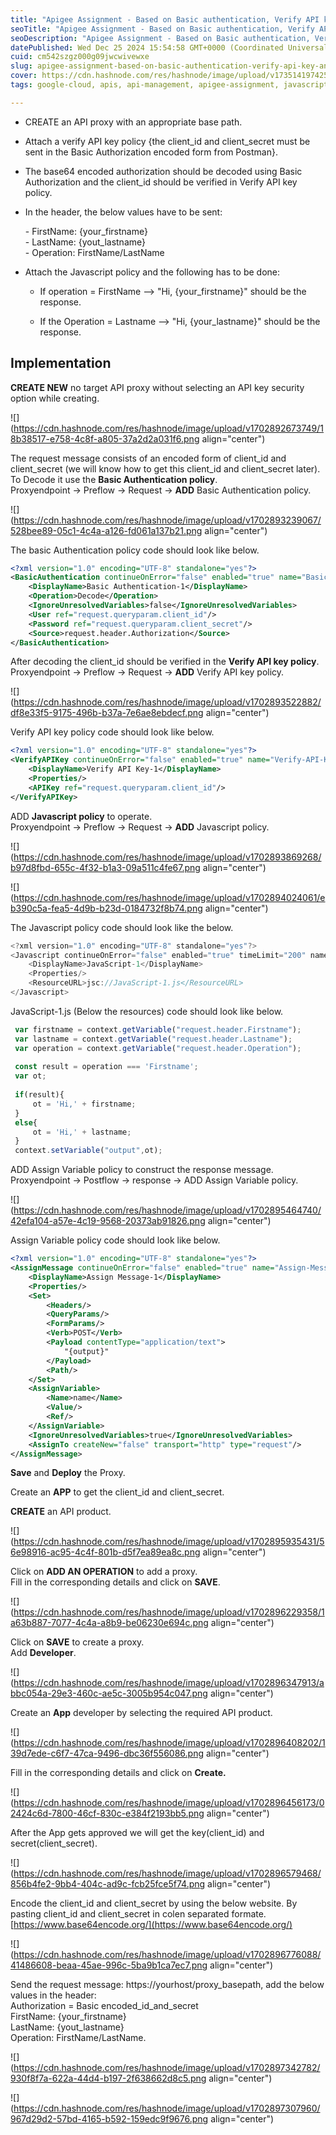 ```yaml
---
title: "Apigee Assignment - Based on Basic authentication, Verify API key, and Javascript policy"
seoTitle: "Apigee Assignment - Based on Basic authentication, Verify API key, and"
seoDescription: "Apigee Assignment - Based on Basic authentication, Verify API key, and Javascript policy"
datePublished: Wed Dec 25 2024 15:54:58 GMT+0000 (Coordinated Universal Time)
cuid: cm542szgz000g09jwcwivewxe
slug: apigee-assignment-based-on-basic-authentication-verify-api-key-and-javascript-policy
cover: https://cdn.hashnode.com/res/hashnode/image/upload/v1735141974251/9597db8e-db2e-4447-abd0-af74575920dd.png
tags: google-cloud, apis, api-management, apigee-assignment, javascript-policy, verify-api-key, based-on-basic-authentication, apigee-assignment-based-on-basic-authentication-verify-api-key-and-javascript-policy

---
```


* CREATE an API proxy with an appropriate base path.
    
* Attach a verify API key policy {the client\_id and client\_secret must be sent in the Basic Authorization encoded form from Postman}.
    
* The base64 encoded authorization should be decoded using Basic Authorization and the client\_id should be verified in Verify API key policy.
    
* In the header, the below values have to be sent:
    
    \- FirstName: {your\_firstname}  
    \- LastName: {yout\_lastname}  
    \- Operation: FirstName/LastName
    
* Attach the Javascript policy and the following has to be done:
    
    * If operation = FirstName --&gt; "Hi, {your\_firstname}" should be the response.
        
    * If the Operation = Lastname --&gt; "Hi, {your\_lastname}" should be the response.
        

## Implementation

**CREATE NEW** no target API proxy without selecting an API key security option while creating.

![](https://cdn.hashnode.com/res/hashnode/image/upload/v1702892673749/18b38517-e758-4c8f-a805-37a2d2a031f6.png align="center")

The request message consists of an encoded form of client\_id and client\_secret (we will know how to get this client\_id and client\_secret later).  
To Decode it use the **Basic Authentication policy**.  
Proxyendpoint -&gt; Preflow -&gt; Request -&gt; **ADD** Basic Authentication policy.

![](https://cdn.hashnode.com/res/hashnode/image/upload/v1702893239067/528bee89-05c1-4c4a-a126-fd061a137b21.png align="center")

The basic Authentication policy code should look like below.

```xml
<?xml version="1.0" encoding="UTF-8" standalone="yes"?>
<BasicAuthentication continueOnError="false" enabled="true" name="Basic-Authentication-1">
    <DisplayName>Basic Authentication-1</DisplayName>
    <Operation>Decode</Operation>
    <IgnoreUnresolvedVariables>false</IgnoreUnresolvedVariables>
    <User ref="request.queryparam.client_id"/>
    <Password ref="request.queryparam.client_secret"/>
    <Source>request.header.Authorization</Source>
</BasicAuthentication>
```

After decoding the client\_id should be verified in the **Verify API key policy**.  
Proxyendpoint -&gt; Preflow -&gt; Request -&gt; **ADD** Verify API key policy.

![](https://cdn.hashnode.com/res/hashnode/image/upload/v1702893522882/df8e33f5-9175-496b-b37a-7e6ae8ebdecf.png align="center")

Verify API key policy code should look like below.

```xml
<?xml version="1.0" encoding="UTF-8" standalone="yes"?>
<VerifyAPIKey continueOnError="false" enabled="true" name="Verify-API-Key-1">
    <DisplayName>Verify API Key-1</DisplayName>
    <Properties/>
    <APIKey ref="request.queryparam.client_id"/>
</VerifyAPIKey>
```

ADD **Javascript policy** to operate.  
Proxyendpoint -&gt; Preflow -&gt; Request -&gt; **ADD** Javascript policy.

![](https://cdn.hashnode.com/res/hashnode/image/upload/v1702893869268/b97d8fbd-655c-4f32-b1a3-09a511c4fe67.png align="center")

![](https://cdn.hashnode.com/res/hashnode/image/upload/v1702894024061/eb390c5a-fea5-4d9b-b23d-0184732f8b74.png align="center")

The Javascript policy code should look like the below.

```javascript
<?xml version="1.0" encoding="UTF-8" standalone="yes"?>
<Javascript continueOnError="false" enabled="true" timeLimit="200" name="JavaScript-1">
    <DisplayName>JavaScript-1</DisplayName>
    <Properties/>
    <ResourceURL>jsc://JavaScript-1.js</ResourceURL>
</Javascript>
```

JavaScript-1.js (Below the resources) code should look like below.

```javascript
 var firstname = context.getVariable("request.header.Firstname");
 var lastname = context.getVariable("request.header.Lastname");
 var operation = context.getVariable("request.header.Operation");
 
 const result = operation === 'Firstname';
 var ot;
 
 if(result){
     ot = 'Hi,' + firstname;
 }
 else{
     ot = 'Hi,' + lastname;
 }
 context.setVariable("output",ot);
```

ADD Assign Variable policy to construct the response message.  
Proxyendpoint -&gt; Postflow -&gt; response -&gt; ADD Assign Variable policy.

![](https://cdn.hashnode.com/res/hashnode/image/upload/v1702895464740/42efa104-a57e-4c19-9568-20373ab91826.png align="center")

Assign Variable policy code should look like below.

```xml
<?xml version="1.0" encoding="UTF-8" standalone="yes"?>
<AssignMessage continueOnError="false" enabled="true" name="Assign-Message-1">
    <DisplayName>Assign Message-1</DisplayName>
    <Properties/>
    <Set>
        <Headers/>
        <QueryParams/>
        <FormParams/>
        <Verb>POST</Verb>
        <Payload contentType="application/text">
            "{output}"
        </Payload>
        <Path/>
    </Set>
    <AssignVariable>
        <Name>name</Name>
        <Value/>
        <Ref/>
    </AssignVariable>
    <IgnoreUnresolvedVariables>true</IgnoreUnresolvedVariables>
    <AssignTo createNew="false" transport="http" type="request"/>
</AssignMessage>
```

**Save** and **Deploy** the Proxy.

Create an **APP** to get the client\_id and client\_secret.

**CREATE** an API product.

![](https://cdn.hashnode.com/res/hashnode/image/upload/v1702895935431/56e98916-ac95-4c4f-801b-d5f7ea89ea8c.png align="center")

Click on **ADD AN OPERATION** to add a proxy.  
Fill in the corresponding details and click on **SAVE**.

![](https://cdn.hashnode.com/res/hashnode/image/upload/v1702896229358/1a63b887-7077-4c4a-a8b9-be06230e694c.png align="center")

Click on **SAVE** to create a proxy.  
Add **Developer**.

![](https://cdn.hashnode.com/res/hashnode/image/upload/v1702896347913/abbc054a-29e3-460c-ae5c-3005b954c047.png align="center")

Create an **App** developer by selecting the required API product.

![](https://cdn.hashnode.com/res/hashnode/image/upload/v1702896408202/139d7ede-c6f7-47ca-9496-dbc36f556086.png align="center")

Fill in the corresponding details and click on **Create.**

![](https://cdn.hashnode.com/res/hashnode/image/upload/v1702896456173/02424c6d-7800-46cf-830c-e384f2193bb5.png align="center")

After the App gets approved we will get the key(client\_id) and secret(client\_secret).

![](https://cdn.hashnode.com/res/hashnode/image/upload/v1702896579468/856b4fe2-9bb4-404c-ad9c-fcb25fce5f74.png align="center")

Encode the client\_id and client\_secret by using the below website. By pasting client\_id and client\_secret in colen separated formate.  
[https://www.base64encode.org/](https://www.base64encode.org/)

![](https://cdn.hashnode.com/res/hashnode/image/upload/v1702896776088/41486608-beaa-45ae-996c-5ba9b1ca7ec7.png align="center")

Send the request message: https://yourhost/proxy\_basepath, add the below values in the header:  
Authorization = Basic encoded\_id\_and\_secret  
FirstName: {your\_firstname}  
LastName: {yout\_lastname}  
Operation: FirstName/LastName.

![](https://cdn.hashnode.com/res/hashnode/image/upload/v1702897342782/930f8f7a-622a-44d4-b197-2f638662d8c5.png align="center")

![](https://cdn.hashnode.com/res/hashnode/image/upload/v1702897307960/967d29d2-57bd-4165-b592-159edc9f9676.png align="center")